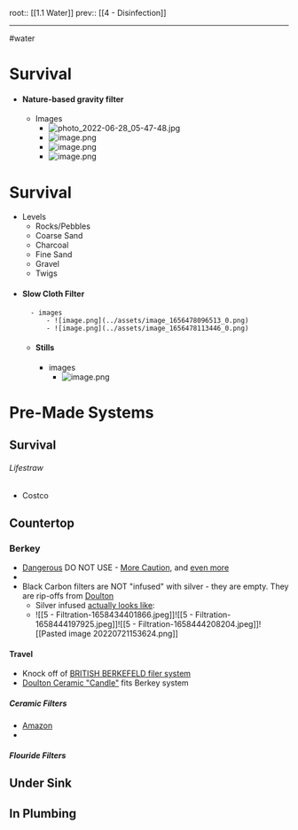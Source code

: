 root:: [[1.1 Water]]
prev:: [[4 - Disinfection]]

---

#water 


# Survival
- #### Nature-based gravity filter
	- Images
		- ![photo_2022-06-28_05-47-48.jpg](photo_2022-06-28_05-47-48_1656477777141_0.jpg)
		- ![image.png](image_1656477830017_0.png)
		- ![image.png](image_1656478395658_0.png)
		- ![image.png](image_1656478448768_0.png)
		
		
# Survival
- Levels
	- Rocks/Pebbles
	- Coarse Sand
	- Charcoal
	- Fine Sand
	- Gravel
	- Twigs
- #### Slow Cloth Filter
		- images
			- ![image.png](../assets/image_1656478096513_0.png)
			- ![image.png](../assets/image_1656478113446_0.png)
	- #### Stills
		- images
			- ![image.png](image_1656478657921_0.png)









# Pre-Made Systems
## Survival

###### Lifestraw
- Costco

## Countertop

### Berkey
- [Dangerous](https://www.amazon.com/review/R1YYGESY4Z7HJ6/ref=cm_cr_srp_d_rdp_perm?ASIN=B001C1NSE6) DO NOT USE - [More Caution](https://truthaboutfluoride.com/berkey-water-filter-scam/), and [even more](https://www.city-data.com/forum/self-sufficiency-preparedness/821450-berkey-water-filters-no-longer-sold-5.html)
- 
- Black Carbon filters are NOT "infused" with silver - they are empty. They are rip-offs from [Doulton](http://doultonusa.com/HTML%20pages/imperial_superS_candle.htm) 
	- Silver infused [actually looks like](http://doultonusa.com/HTML%20pages/imperial_superS_candle.htm):
	- ![[5 - Filtration-1658434401866.jpeg]]![[5 - Filtration-1658444197925.jpeg]]![[5 - Filtration-1658444208204.jpeg]]![[Pasted image 20220721153624.png]]




#### Travel
- Knock off of [BRITISH BERKEFELD filer system](https://purennatural.com/products/british-berkefeld-doulton-gravity-water-filter)
- [Doulton Ceramic "Candle"](https://purennatural.com/products/doulton-super-sterasyl-ceramic-filter-elements) fits Berkey system

##### Ceramic Filters
- [Amazon](https://www.amazon.com/Doulton-W9121200-Gravity-Supersterasyl-Undersink/dp/B07GYZKX57)
- 

##### Flouride Filters


## Under Sink


## In Plumbing

